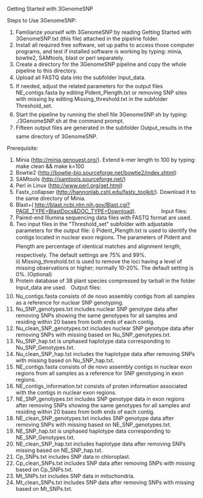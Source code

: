 Getting Started with 3GenomeSNP

Steps to Use 3GenomeSNP:
1. Familiarize yourself with 3GenomeSNP by reading Getting Started with 3GenomeSNP.txt (this file) attached in the pipeline folder.
2. Install all required free software, set up paths to access those computer programs, and test if installed software is working by typing: minia, bowtie2, SAMtools, blast or perl separately.
3. Create a directory for the 3GenomeSNP pipeline and copy the whole pipeline to this directory.
4. Upload all FASTQ data into the subfolder Input_data.
5. If needed, adjust the related parameters for the output files NE_contigs.fasta by editing Pident_Plength.txt or removing SNP sites with missing by editing Missing_threshold.txt in the subfolder Threshold_set. 
6. Start the pipeline by running the shell file 3GenomeSNP.sh by typing: ./3GenomeSNP.sh at the command prompt.
7. Fifteen output files are generated in the subfolder Output_results in the same directory of 3GenomeSNP. 

Prerequisite:
1) Minia (http://minia.genouest.org/). Extend k-mer length to 100 by typing: make clean && make k=100
2) Bowtie2 (http://bowtie-bio.sourceforge.net/bowtie2/index.shtml)
3) SAMtools (http://samtools.sourceforge.net/) 
4) Perl in Linux (http://www.perl.org/get.html)
5) Fastx_collapser (http://hannonlab.cshl.edu/fastx_toolkit/). Download it to the same directory of Minia.
6) Blast+( http://blast.ncbi.nlm.nih.gov/Blast.cgi?PAGE_TYPE=BlastDocs&DOC_TYPE=Download).
                
Input files:
1) Paired-end Illumina sequencing data files with FASTQ format are used.
2) Two input files in the "Threshold_set" subfolder with adjustable parameters for the output file:
       i) Pident_Plength.txt is used to identify the contigs located in nuclear exon regions. The parameters of Pident and Plength are percentage of identical matches and alignment length, respectively. The default settings are 75% and 99%.   
     ii) Missing_threshold.txt is used to remove the loci having a level of missing observations or higher; normally 10-20%. The default setting is 0%. (Optional)
3) Protein database of 38 plant species compressed by tarball in the folder Input_data are used. 
 
Output files:
1) Nu_contigs.fasta consists of de novo assembly contigs from all samples as a reference for nuclear SNP genotyping.
2) Nu_SNP_genotypes.txt includes nuclear SNP genotype data after removing SNPs showing the same genotypes for all samples and residing within 20 bases from both ends of each contig.
3) Nu_clean_SNP_genotypes.txt includes nuclear SNP genotype data after removing SNPs with missing based on Nu_SNP_genotypes.txt. 
4) Nu_SNP_hap.txt is unphased haplotype data corresponding to Nu_SNP_Genotypes.txt.
5) Nu_clean_SNP_hap.txt includes the haplotype data after removing SNPs with missing based on Nu_SNP_hap.txt. 
6) NE_contigs.fasta consists of de novo assembly contigs in nuclear exon regions from all samples as a reference for SNP genotyping in exon regions.
7) NE_contigs_information.txt consists of proten information associated with the contigs in nuclear exon regions.
8) NE_SNP_genotypes.txt includes SNP genotype data in exon regions after removing SNPs showing the same genotypes for all samples and residing within 20 bases from both ends of each contig.
9) NE_clean_SNP_genotypes.txt includes SNP genotype data after removing SNPs with missing based on NE_SNP_genotypes.txt.  
10) NE_SNP_hap.txt is unphased haplotype data corresponding to NE_SNP_Genotypes.txt.
11) NE_clean_SNP_hap.txt includes haplotype data after removing SNPs missing based on NE_SNP_hap.txt.  
12) Cp_SNPs.txt includes SNP data in chloroplast.
13) Cp_clean_SNPs.txt includes SNP data after removing SNPs with missing based on Cp_SNPs.txt.
14) Mt_SNPs.txt includes SNP data in mitochondria.
15) Mt_clean_SNPs.txt includes SNP data after removing SNPs with missing based on Mt_SNPs.txt.
